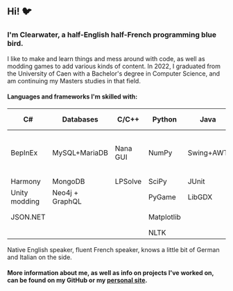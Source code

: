 ## Hi! 🐦

### I'm Clearwater, a half-English half-French programming blue bird.
I like to make and learn things and mess around with code, as well as modding games to add various kinds of content.
In 2022, I graduated from the University of Caen with a Bachelor's degree in Computer Science, and am continuing my Masters studies in that field.

#### Languages and frameworks I'm skilled with:

| C#            | Databases       | C/C++    | Python     | Java      | Web languages | Other Languages | IDEs                               |
|---------------|-----------------|----------|------------|-----------|---------------|-----------------|------------------------------------|
| BepInEx       | MySQL+MariaDB   | Nana GUI | NumPy      | Swing+AWT | HTML+JS+CSS   | Haskell         | Visual Studio + Visual Studio Code |
| Harmony       | MongoDB         | LPSolve  | SciPy      | JUnit     | PHP           | OCaml           | Rider                              |
| Unity modding | Neo4j + GraphQL |          | PyGame     | LibGDX    | Bootstrap     |                 | Eclipse                            |
| JSON.NET      |                 |          | Matplotlib |           | React         |                 | Notepad++ :)                       |
|               |                 |          | NLTK       |           |               |                 |                                    |

Native English speaker, fluent French speaker, knows a little bit of German and Italian on the side.

#### More information about me, as well as info on projects I've worked on, can be found on my GitHub or my [personal site](https://clearwateruk.github.io/).
